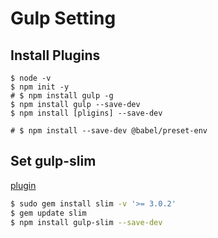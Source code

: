 # Gulp Setting

## Install Plugins

```
$ node -v
$ npm init -y
# $ npm install gulp -g
$ npm install gulp --save-dev
$ npm install [pligins] --save-dev

# $ npm install --save-dev @babel/preset-env
```

## Set gulp-slim
[plugin](https://www.npmjs.com/package/gulp-slim)

```bash
$ sudo gem install slim -v '>= 3.0.2'
$ gem update slim
$ npm install gulp-slim --save-dev
```
